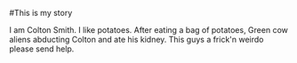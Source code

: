 #This is my story

I am Colton Smith. I like potatoes.
After eating a bag of potatoes, Green cow aliens abducting Colton and ate his kidney.
This guys a frick'n weirdo please send help.
